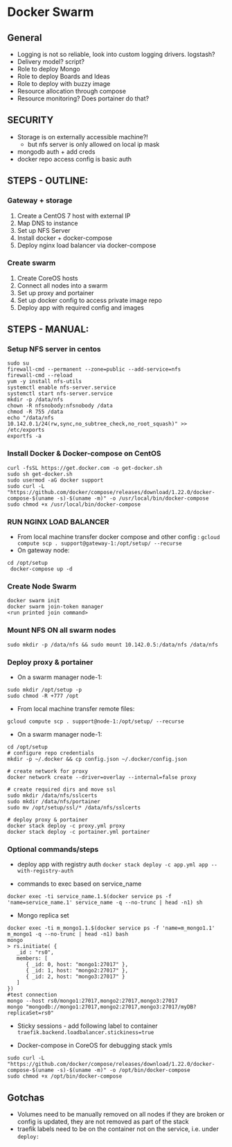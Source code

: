 # Docker Swarm

## General

- Logging is not so reliable, look into custom logging drivers. logstash?
- Delivery model? script?
- Role to deploy Mongo
- Role to deploy Boards and Ideas
- Role to deploy with buzzy image
- Resource allocation through compose
- Resource monitoring? Does portainer do that?

## SECURITY

- Storage is on externally accessible machine?!
  - but nfs server is only allowed on local ip mask
- mongodb auth + add creds
- docker repo access config is basic auth

## STEPS - OUTLINE:

### Gateway + storage

1. Create a CentOS 7 host with external IP
2. Map DNS to instance
3. Set up NFS Server
4. Install docker + docker-compose
5. Deploy nginx load balancer via docker-compose

### Create swarm

1. Create CoreOS hosts
2. Connect all nodes into a swarm
3. Set up proxy and portainer
4. Set up docker config to access private image repo
5. Deploy app with required config and images

## STEPS - MANUAL:

### Setup NFS server in centos

```
sudo su
firewall-cmd --permanent --zone=public --add-service=nfs
firewall-cmd --reload
yum -y install nfs-utils
systemctl enable nfs-server.service
systemctl start nfs-server.service
mkdir -p /data/nfs
chown -R nfsnobody:nfsnobody /data
chmod -R 755 /data
echo "/data/nfs 10.142.0.1/24(rw,sync,no_subtree_check,no_root_squash)" >> /etc/exports
exportfs -a
```

### Install Docker & Docker-compose on CentOS

```
curl -fsSL https://get.docker.com -o get-docker.sh
sudo sh get-docker.sh
sudo usermod -aG docker support
sudo curl -L "https://github.com/docker/compose/releases/download/1.22.0/docker-compose-$(uname -s)-$(uname -m)" -o /usr/local/bin/docker-compose
sudo chmod +x /usr/local/bin/docker-compose
```

### RUN NGINX LOAD BALANCER

- From local machine transfer docker compose and other config :
  `gcloud compute scp . support@gateway-1:/opt/setup/ --recurse`
- On gateway node:

```
cd /opt/setup
 docker-compose up -d 
```

### Create Node Swarm

```
docker swarm init
docker swarm join-token manager
<run printed join command>
```

### Mount NFS ON all swarm nodes

```
sudo mkdir -p /data/nfs && sudo mount 10.142.0.5:/data/nfs /data/nfs
```

### Deploy proxy & portainer

- On a swarm manager node-1:

```
sudo mkdir /opt/setup -p
sudo chmod -R +777 /opt
```

- From local machine transfer remote files:

```
gcloud compute scp . support@node-1:/opt/setup/ --recurse
```

- On a swarm manager node-1:

```
cd /opt/setup
# configure repo credentials
mkdir -p ~/.docker && cp config.json ~/.docker/config.json

# create network for proxy
docker network create --driver=overlay --internal=false proxy

# create required dirs and move ssl
sudo mkdir /data/nfs/sslcerts
sudo mkdir /data/nfs/portainer
sudo mv /opt/setup/ssl/* /data/nfs/sslcerts

# deploy proxy & portainer
docker stack deploy -c proxy.yml proxy
docker stack deploy -c portainer.yml portainer
```

### Optional commands/steps

- deploy app with registry auth
  `docker stack deploy -c app.yml app --with-registry-auth`

- commands to exec based on service_name

```
docker exec -ti service_name.1.$(docker service ps -f 'name=service_name.1' service_name -q --no-trunc | head -n1) sh
```

- Mongo replica set

```
docker exec -ti m_mongo1.1.$(docker service ps -f 'name=m_mongo1.1' m_mongo1 -q --no-trunc | head -n1) bash
mongo
> rs.initiate( {
   _id : "rs0",
   members: [
      { _id: 0, host: "mongo1:27017" },
      { _id: 1, host: "mongo2:27017" },
      { _id: 2, host: "mongo3:27017" }
   ]
})
#test connection
mongo --host rs0/mongo1:27017,mongo2:27017,mongo3:27017
mongo "mongodb://mongo1:27017,mongo2:27017,mongo3:27017/myDB?replicaSet=rs0"
```

- Sticky sessions - add following label to container
  `traefik.backend.loadbalancer.stickiness=true`

- Docker-compose in CoreOS for debugging stack ymls

```
sudo curl -L "https://github.com/docker/compose/releases/download/1.22.0/docker-compose-$(uname -s)-$(uname -m)" -o /opt/bin/docker-compose
sudo chmod +x /opt/bin/docker-compose
```

## Gotchas

- Volumes need to be manually removed on all nodes if they are broken or config is updated, they are not removed as part of the stack
- traefik labels need to be on the container not on the service, i.e. under `deploy:`
